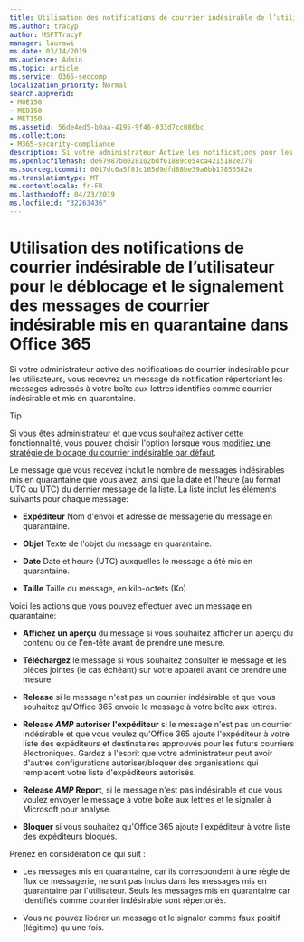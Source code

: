 ```yaml
---
title: Utilisation des notifications de courrier indésirable de l’utilisateur pour le déblocage et le signalement des messages de courrier indésirable mis en quarantaine dans Office 365
ms.author: tracyp
author: MSFTTracyP
manager: laurawi
ms.date: 03/14/2019
ms.audience: Admin
ms.topic: article
ms.service: O365-seccomp
localization_priority: Normal
search.appverid:
- MOE150
- MED150
- MET150
ms.assetid: 56de4ed5-b0aa-4195-9f46-033d7cc086bc
ms.collection:
- M365-security-compliance
description: Si votre administrateur Active les notifications pour les utilisateurs, vous recevrez un message de notification répertoriant les messages envoyés à votre boîte aux lettres identifiés comme courriers indésirables, en masse ou par hameçonnage. Vous pouvez publier ou signaler des messages après leur notification.
ms.openlocfilehash: de67987b0028102bdf61889ce54ca4215182e279
ms.sourcegitcommit: 0017dc6a5f81c165d9dfd88be39a6bb17856582e
ms.translationtype: MT
ms.contentlocale: fr-FR
ms.lasthandoff: 04/23/2019
ms.locfileid: "32263436"
---
```

# <a name="use-user-spam-notifications-to-release-and-report-quarantined-messages-in-office-365"></a>Utilisation des notifications de courrier indésirable de l’utilisateur pour le déblocage et le signalement des messages de courrier indésirable mis en quarantaine dans Office 365

Si votre administrateur active des notifications de courrier indésirable pour les utilisateurs, vous recevrez un message de notification répertoriant les messages adressés à votre boîte aux lettres identifiés comme courrier indésirable et mis en quarantaine.
  
> [!TIP]
> Si vous êtes administrateur et que vous souhaitez activer cette fonctionnalité, vous pouvez choisir l'option lorsque vous [modifiez une stratégie de blocage du courrier indésirable par défaut](https://go.microsoft.com/fwlink/?LinkId=800313). 
  
Le message que vous recevez inclut le nombre de messages indésirables mis en quarantaine que vous avez, ainsi que la date et l'heure (au format UTC ou UTC) du dernier message de la liste. La liste inclut les éléments suivants pour chaque message:
  
- **Expéditeur** Nom d'envoi et adresse de messagerie du message en quarantaine. 
    
- **Objet** Texte de l'objet du message en quarantaine. 
    
- **Date** Date et heure (UTC) auxquelles le message a été mis en quarantaine. 
    
- **Taille** Taille du message, en kilo-octets (Ko). 
    
Voici les actions que vous pouvez effectuer avec un message en quarantaine:

- **Affichez un aperçu** du message si vous souhaitez afficher un aperçu du contenu ou de l'en-tête avant de prendre une mesure.

- **Téléchargez** le message si vous souhaitez consulter le message et les pièces jointes (le cas échéant) sur votre appareil avant de prendre une mesure.

- **Release** si le message n'est pas un courrier indésirable et que vous souhaitez qu'Office 365 envoie le message à votre boîte aux lettres.

- **Release _AMP_ autoriser l'expéditeur** si le message n'est pas un courrier indésirable et que vous voulez qu'Office 365 ajoute l'expéditeur à votre liste des expéditeurs et destinataires approuvés pour les futurs courriers électroniques. Gardez à l'esprit que votre administrateur peut avoir d'autres configurations autoriser/bloquer des organisations qui remplacent votre liste d'expéditeurs autorisés.

- **Release _AMP_ Report**, si le message n'est pas indésirable et que vous voulez envoyer le message à votre boîte aux lettres et le signaler à Microsoft pour analyse.

- **Bloquer** si vous souhaitez qu'Office 365 ajoute l'expéditeur à votre liste des expéditeurs bloqués.

Prenez en considération ce qui suit :
  
- Les messages mis en quarantaine, car ils correspondent à une règle de flux de messagerie, ne sont pas inclus dans les messages mis en quarantaine par l'utilisateur. Seuls les messages mis en quarantaine car identifiés comme courrier indésirable sont répertoriés.
    
- Vous ne pouvez libérer un message et le signaler comme faux positif (légitime) qu'une fois.
    

